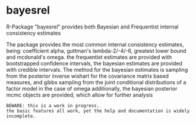 # bayesrel
R-Package "bayesrel" provides both Bayesian and Frequentist internal consistency estimates

The package provides the most common internal consistency estimates, being: 
    coefficient alpha, guttman's lambda-2/-4/-6, greatest lower bound and mcdonald's omega.
    the frequentist estimates are provided with bootstrapped confidence intervals, 
    the bayesian estimates are provided with credible intervals. The method for the bayesian estimates 
    is sampling from the posterior inverse wishart for the covariance matrix based measures, and 
    gibbs sampling from the joint conditional distributions of a factor model in the case of omega 
    additionally, the bayesian posterior mcmc objects are provided, which allow for 
    further analysis
    
    BEWARE: this is a work in progress. 
    the basic features all work, yet the help and documentation is widely incomplete.
